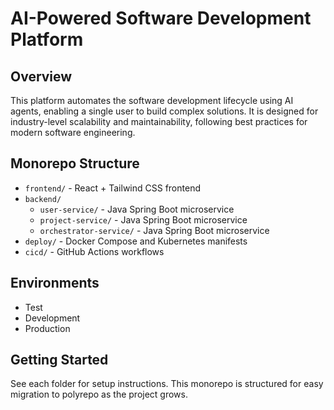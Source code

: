 # AI-Powered Software Development Platform

## Overview
This platform automates the software development lifecycle using AI agents, enabling a single user to build complex solutions. It is designed for industry-level scalability and maintainability, following best practices for modern software engineering.

## Monorepo Structure
- `frontend/` - React + Tailwind CSS frontend
- `backend/`
  - `user-service/` - Java Spring Boot microservice
  - `project-service/` - Java Spring Boot microservice
  - `orchestrator-service/` - Java Spring Boot microservice
- `deploy/` - Docker Compose and Kubernetes manifests
- `cicd/` - GitHub Actions workflows

## Environments
- Test
- Development
- Production

## Getting Started
See each folder for setup instructions. This monorepo is structured for easy migration to polyrepo as the project grows.